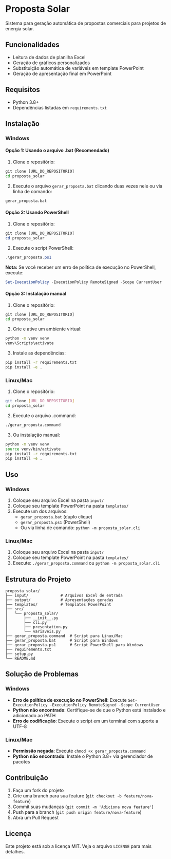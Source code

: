 # Proposta Solar

Sistema para geração automática de propostas comerciais para projetos de energia solar.

## Funcionalidades

- Leitura de dados de planilha Excel
- Geração de gráficos personalizados
- Substituição automática de variáveis em template PowerPoint
- Geração de apresentação final em PowerPoint

## Requisitos

- Python 3.8+
- Dependências listadas em `requirements.txt`

## Instalação

### Windows

#### Opção 1: Usando o arquivo .bat (Recomendado)
1. Clone o repositório:
```cmd
git clone [URL_DO_REPOSITÓRIO]
cd proposta_solar
```

2. Execute o arquivo `gerar_proposta.bat` clicando duas vezes nele ou via linha de comando:
```cmd
gerar_proposta.bat
```

#### Opção 2: Usando PowerShell
1. Clone o repositório:
```powershell
git clone [URL_DO_REPOSITÓRIO]
cd proposta_solar
```

2. Execute o script PowerShell:
```powershell
.\gerar_proposta.ps1
```

**Nota:** Se você receber um erro de política de execução no PowerShell, execute:
```powershell
Set-ExecutionPolicy -ExecutionPolicy RemoteSigned -Scope CurrentUser
```

#### Opção 3: Instalação manual
1. Clone o repositório:
```cmd
git clone [URL_DO_REPOSITÓRIO]
cd proposta_solar
```

2. Crie e ative um ambiente virtual:
```cmd
python -m venv venv
venv\Scripts\activate
```

3. Instale as dependências:
```cmd
pip install -r requirements.txt
pip install -e .
```

### Linux/Mac

1. Clone o repositório:
```bash
git clone [URL_DO_REPOSITÓRIO]
cd proposta_solar
```

2. Execute o arquivo .command:
```bash
./gerar_proposta.command
```

3. Ou instalação manual:
```bash
python -m venv venv
source venv/bin/activate
pip install -r requirements.txt
pip install -e .
```

## Uso

### Windows
1. Coloque seu arquivo Excel na pasta `input/`
2. Coloque seu template PowerPoint na pasta `templates/`
3. Execute um dos arquivos:
   - `gerar_proposta.bat` (duplo clique)
   - `gerar_proposta.ps1` (PowerShell)
   - Ou via linha de comando: `python -m proposta_solar.cli`

### Linux/Mac
1. Coloque seu arquivo Excel na pasta `input/`
2. Coloque seu template PowerPoint na pasta `templates/`
3. Execute: `./gerar_proposta.command` ou `python -m proposta_solar.cli`

## Estrutura do Projeto

```
proposta_solar/
├── input/              # Arquivos Excel de entrada
├── output/             # Apresentações geradas
├── templates/          # Templates PowerPoint
├── src/
│   └── proposta_solar/
│       ├── __init__.py
│       ├── cli.py
│       ├── presentation.py
│       └── variaveis.py
├── gerar_proposta.command  # Script para Linux/Mac
├── gerar_proposta.bat      # Script para Windows
├── gerar_proposta.ps1      # Script PowerShell para Windows
├── requirements.txt
├── setup.py
└── README.md
```

## Solução de Problemas

### Windows
- **Erro de política de execução no PowerShell**: Execute `Set-ExecutionPolicy -ExecutionPolicy RemoteSigned -Scope CurrentUser`
- **Python não encontrado**: Certifique-se de que o Python está instalado e adicionado ao PATH
- **Erro de codificação**: Execute o script em um terminal com suporte a UTF-8

### Linux/Mac
- **Permissão negada**: Execute `chmod +x gerar_proposta.command`
- **Python não encontrado**: Instale o Python 3.8+ via gerenciador de pacotes

## Contribuição

1. Faça um fork do projeto
2. Crie uma branch para sua feature (`git checkout -b feature/nova-feature`)
3. Commit suas mudanças (`git commit -m 'Adiciona nova feature'`)
4. Push para a branch (`git push origin feature/nova-feature`)
5. Abra um Pull Request

## Licença

Este projeto está sob a licença MIT. Veja o arquivo `LICENSE` para mais detalhes. 